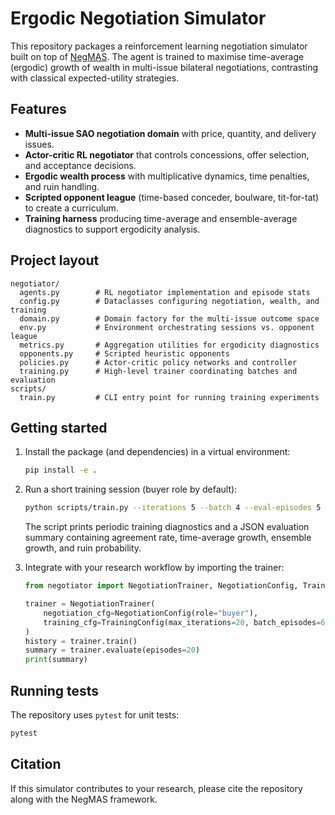 # Ergodic Negotiation Simulator

This repository packages a reinforcement learning negotiation simulator built on top of [NegMAS](https://negmas.readthedocs.io/). The agent is trained to maximise time-average (ergodic) growth of wealth in multi-issue bilateral negotiations, contrasting with classical expected-utility strategies.

## Features

- **Multi-issue SAO negotiation domain** with price, quantity, and delivery issues.
- **Actor-critic RL negotiator** that controls concessions, offer selection, and acceptance decisions.
- **Ergodic wealth process** with multiplicative dynamics, time penalties, and ruin handling.
- **Scripted opponent league** (time-based conceder, boulware, tit-for-tat) to create a curriculum.
- **Training harness** producing time-average and ensemble-average diagnostics to support ergodicity analysis.

## Project layout

```
negotiator/
  agents.py        # RL negotiator implementation and episode stats
  config.py        # Dataclasses configuring negotiation, wealth, and training
  domain.py        # Domain factory for the multi-issue outcome space
  env.py           # Environment orchestrating sessions vs. opponent league
  metrics.py       # Aggregation utilities for ergodicity diagnostics
  opponents.py     # Scripted heuristic opponents
  policies.py      # Actor-critic policy networks and controller
  training.py      # High-level trainer coordinating batches and evaluation
scripts/
  train.py         # CLI entry point for running training experiments
```

## Getting started

1. Install the package (and dependencies) in a virtual environment:

   ```bash
   pip install -e .
   ```

2. Run a short training session (buyer role by default):

   ```bash
   python scripts/train.py --iterations 5 --batch 4 --eval-episodes 5
   ```

   The script prints periodic training diagnostics and a JSON evaluation summary containing agreement rate, time-average growth, ensemble growth, and ruin probability.

3. Integrate with your research workflow by importing the trainer:

   ```python
   from negotiator import NegotiationTrainer, NegotiationConfig, TrainingConfig

   trainer = NegotiationTrainer(
       negotiation_cfg=NegotiationConfig(role="buyer"),
       training_cfg=TrainingConfig(max_iterations=20, batch_episodes=6),
   )
   history = trainer.train()
   summary = trainer.evaluate(episodes=20)
   print(summary)
   ```

## Running tests

The repository uses `pytest` for unit tests:

```bash
pytest
```

## Citation

If this simulator contributes to your research, please cite the repository along with the NegMAS framework.
